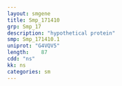 ```yaml
---
layout: smgene
title: Smp_171410
grp: Smp_17
description: "hypothetical protein"
smp: Smp_171410.1
uniprot: "G4VQV5"
length:    87
cdd: "ns"
kk: ns
categories: sm
---
```

